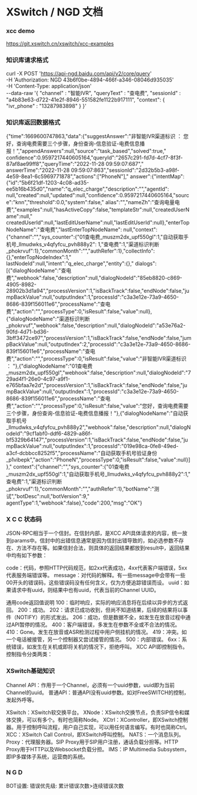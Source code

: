 # XSwitch / NGD 文档

### xcc demo ###

https://git.xswitch.cn/xswitch/xcc-examples

### 知识库请求格式 ###

curl -X POST 'https://api-ngd.baidu.com/api/v2/core/query' \
-H 'Authorization: NGD 43b6f0be-4894-466f-a346-08046d935035' \
-H 'Content-Type: application/json' \
--data-raw '{
"channel" : "智能IVR",
"queryText" : "查电费",
"sessionId" : "a4b83e63-d722-41e2f-8946-551582fe1122b917111",
"context": {
"ivr_phone" : "13287983898"
}
}'

### 知识库返回数据格式 ###

{"time":1669600747863,"data":{"suggestAnswer":"非智能IVR渠道标识 ：
您好，查询电费需要三个步骤，身份查询-信息验证-电费信息播报！","appendAnswers":null,"source":"task_based","solved":true,"
confidence":0.9597217440605164,"queryId":"2657c291-fd7d-4cf7-8f3f-87af8ae99ff8","queryTime":"2022-11-28 09:59:07:687","
answerTime":"2022-11-28 09:59:07:863","sessionId":"2d32b5b3-a98f-4e59-8ea1-6c5969771878","actions":["PhoneN"],"
answer":{"intentMap":{"id":"5b6f21df-1203-4c08-ad35-ee5b16b435d0","name":"q_elec_charge","description":"","agentId":
null,"created":null,"updated":null,"confidence":0.9597217440605164,"source":"knn","threshold":0.0,"system":false,"
alias":"","nameZh":"查询电量电费","examples":null,"hasActiveCopy":false,"templateStr":null,"createdUserName":null,"
createdUserId":null,"lastEditUserName":null,"lastEditUserId":null},"enterTopNodeName":"查电费","lastEnterTopNodeName":
null,"context":{"channel":"","sys_counter":{"01查电费_muszm2dx_upf550gl":1,"自动获取手机号_llmudwks_v4qfyfcu_pvh888y2":
1,"查电费":1,"渠道标识判断_phokrvuf":1},"commonMonth":"","authRefer":1},"collectInfo":{},"enterTopNodeIndex":1,"
lastNodeId":null,"intent":"q_elec_charge","entity":{},"
dialogs":[{"dialogNodeName":"查电费","webhook":false,"description":null,"dialogNodeId":"85eb8820-c869-4905-8982-28902b3d1a94","processVersion":1,"isBackTrack":false,"endNode":false,"jumpBackValue":null,"outputIndex":1,"processId":"c3a3e12e-73a9-4650-8686-839f156011e6","processName":"查电费","action":"","processType":0,"isResult":false,"value":null},{"dialogNodeName":"渠道标识判断_phokrvuf","webhook":false,"description":null,"dialogNodeId":"a53e76a2-90fd-4d71-bd36-3bff3472ce97","processVersion":1,"isBackTrack":false,"endNode":false,"jumpBackValue":null,"outputIndex":2,"processId":"c3a3e12e-73a9-4650-8686-839f156011e6","processName":"查电费","action":"","processType":0,"isResult":false,"value":"非智能IVR渠道标识 ： "},{"dialogNodeName":"01查电费_muszm2dx_upf550gl","webhook":false,"description":null,"dialogNodeId":"729ad4f1-26e0-4c97-a9f1-e765bfaa7e2d","processVersion":1,"isBackTrack":false,"endNode":false,"jumpBackValue":null,"outputIndex":1,"processId":"c3a3e12e-73a9-4650-8686-839f156011e6","processName":"查电费","action":"","processType":0,"isResult":false,"value":"您好，查询电费需要三个步骤，身份查询-信息验证-电费信息播报！"},{"dialogNodeName":"自动获取手机号_llmudwks_v4qfyfcu_pvh888y2","webhook":false,"description":null,"dialogNodeId":"9cf1abf0-ddf6-4829-a86f-bf5329b64147","processVersion":1,"isBackTrack":false,"endNode":false,"jumpBackValue":null,"outputIndex":1,"processId":"019e98ca-0fe8-49ed-a3cf-dcbbcc8252f5","processName":"自动获取手机号验证身份_p1vibepk","action":"PhoneN","processType":0,"isResult":false,"value":null}]},"
context":{"channel":"","sys_counter":{"01查电费_muszm2dx_upf550gl":1,"自动获取手机号_llmudwks_v4qfyfcu_pvh888y2":1,"
查电费":1,"渠道标识判断_phokrvuf":1},"commonMonth":"","authRefer":1},"botName":"测试","botDesc":null,"botVersion":9,"
agentType":1,"webhook":false},"code":200,"msg":"OK"}

### X C C 状态码 ###

JSON-RPC相当于一个信封。在信封内部，是XCC
API具体请求的内容，统一放到params中。信封中的出错信息通常是因为信封出错导致的，如必选参数不存在、方法不存在等。如果信封合法，则具体的返回结果都放到result中，返回结果中均有如下参数：

code：代码，参照HTTP代码规范，如2xx代表成功，4xx代表客户端错误，5xx代表服务端错误等。
message：对代码的解释。有一些message中会带有一些00开头的错误码，这些错误码没有任何含义，仅为方便追踪错误而设。
uuid：如果请求中有uuid，则结果中也有uuid，代表当前的Channel UUID。

通用code返回值说明
100：临时响应，实际的响应消息将在后续以异步的方式返回。
200：成功。
202：请求已成功收到，但尚不知道结果，后续的结果将以事件（NOTIFY）的形式发出。
206：成功，但是数据不全，如发生在放音过程中通过API暂停的情况。
400：客户端错误，多发生在参数不全或不合法的情况。
410：Gone。发生在放音或ASR检测过程中用户侧挂机的情况。
419：冲突。如一个电话被接管，另一个控制器又尝试接管的情况。
500：内部错误。
6xx：系统错误，如发生在关机或即将关机的情况下，拒绝呼叫。
XCC API即控制指令。控制指令分类两类：

### XSwitch基础知识 ###

Channel API：作用于一个Channel，必须有一个uuid参数，uuid即为当前Channel的uuid。
普通API：普通API没有uuid参数。如对FreeSWITCH的控制，发起外呼等。

XSwitch：XSwitch软交换平台。
XNode：XSwitch交换节点，负责SIP信令和媒体交换，可以有多个。有时也简称Node。
XCtrl：XController，即XSwitch控制器。用于控制呼叫流程，用户自己实现，可以用任何语言编写。有时也简称Ctrl。
XCC：XSwitch Call Control，即XSwitch呼叫控制。
NATS：一个消息队列。
Proxy：代理服务器。SIP Proxy用于SIP用户注册，通话负载分担等。HTTP Proxy用于HTTP以及Websocket负载分担。
IMS：IP Multimedia Subsystem，即IP多媒体子系统，运营商的系统。

### N G D ###

BOT设置:
错误优先级:
累计错误次数>连续错误次数
